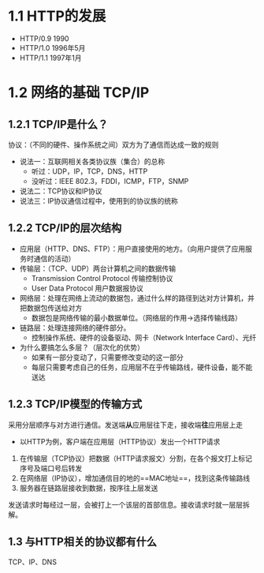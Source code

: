 # 1.1 HTTP的发展

+ HTTP/0.9  1990
+ HTTP/1.0  1996年5月
+ HTTP/1.1  1997年1月

# 1.2 网络的基础 TCP/IP

## 1.2.1 TCP/IP是什么？

协议：（不同的硬件、操作系统之间）双方为了通信而达成一致的规则

+ 说法一：互联网相关各类协议族（集合）的总称
  + 听过：UDP，IP，TCP，DNS，HTTP
  + 没听过：IEEE 802.3，FDDI，ICMP，FTP，SNMP
+ 说法二：TCP协议和IP协议
+ 说法三：IP协议通信过程中，使用到的协议族的统称

## 1.2.2 TCP/IP的层次结构

+ 应用层（HTTP、DNS、FTP）：用户直接使用的地方。（向用户提供了应用服务时通信的活动）
+ 传输层：（TCP、UDP）两台计算机之间的数据传输
  + Transmission Control Protocol 传输控制协议
  + User Data Protocol 用户数据报协议
+ 网络层：处理在网络上流动的数据包，通过什么样的路径到达对方计算机，并把数据包传送给对方
  + 数据包是网络传输的最小数据单位。（网络层的作用->选择传输线路）
+ 链路层：处理连接网络的硬件部分。
  + 控制操作系统、硬件的设备驱动、网卡（Network Interface Card）、光纤
+ 为什么要搞怎么多层？（层次化的优势）
  + 如果有一部分变动了，只需要修改变动的这一部分
  + 每层只需要考虑自己的任务，应用层不在乎传输路线，硬件设备，能不能送达

## 1.2.3 TCP/IP模型的传输方式

采用分层顺序与对方进行通信。发送端**从**应用层往下走，接收端**往**应用层上走

+ 以HTTP为例，客户端在应用层（HTTP协议）发出一个HTTP请求

1. 在传输层（TCP协议）把数据（HTTP请求报文）分割，在各个报文打上标记序号及端口号后转发
2. 在网络层（IP协议），增加通信目的地的==MAC地址==，找到这条传输路线
3. 服务器在链路层接收到数据，按序往上层发送

发送请求时每经过一层，会被打上一个该层的首部信息。接收请求时就一层层拆解。

## 1.3 与HTTP相关的协议都有什么

TCP、IP、DNS













